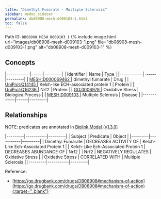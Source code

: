 ```yaml
---
title: "Dimethyl Fumarate - Multiple Sclerosis"
sidebar: mydoc_sidebar
permalink: db08908-mesh-d009103-1.html
toc: false 
---
```



Path ID: `DB08908_MESH_D009103_1`
{% include image.html url="images/db08908-mesh-d009103-1.png" file="db08908-mesh-d009103-1.png" alt="db08908-mesh-d009103-1" %}

## Concepts

|------------|------|---------|
| Identifier | Name | Type    |
|------------|------|---------|
| <a href="https://identifiers.org/MESH:D000069462">MESH:D000069462 </a> | dimethyl fumarate | Drug |
| <a href="https://identifiers.org/UniProt:Q14145">UniProt:Q14145 </a> | Kelch-like ECH-associated protein 1 | Protein |
| <a href="https://identifiers.org/UniProt:Q16236">UniProt:Q16236 </a> | Nrf2 | Protein |
| <a href="https://identifiers.org/GO:0006979">GO:0006979 </a> | Oxidative Stress | BiologicalProcess |
| <a href="https://identifiers.org/MESH:D009103">MESH:D009103 </a> | Multiple Sclerosis | Disease |
|------------|------|---------|

## Relationships


NOTE: predicates are annotated in <a href="https://github.com/biolink/biolink-model/releases/tag/v1.3.0">Biolink Model (v1.3.0)</a>

|---------|-----------|---------|
| Subject | Predicate | Object  |
|---------|-----------|---------|
| Dimethyl Fumarate | DECREASES ACTIVITY OF | Kelch-Like Ech-Associated Protein 1 |
| Kelch-Like Ech-Associated Protein 1 | DECREASES ABUNDANCE OF | Nrf2 |
| Nrf2 | NEGATIVELY REGULATES | Oxidative Stress |
| Oxidative Stress | CORRELATED WITH | Multiple Sclerosis |
|---------|-----------|---------|

Reference:
  - [https://go.drugbank.com/drugs/DB08908#mechanism-of-action](https://go.drugbank.com/drugs/DB08908#mechanism-of-action){:target="_blank"}